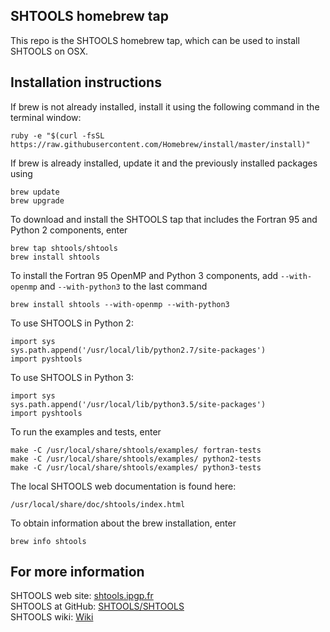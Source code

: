 SHTOOLS homebrew tap
--------------------

This repo is the SHTOOLS homebrew tap, which can be used to install SHTOOLS on OSX.


Installation instructions
-------------------------

If brew is not already installed, install it using the following command in the terminal window:

    ruby -e "$(curl -fsSL https://raw.githubusercontent.com/Homebrew/install/master/install)"

If brew is already installed, update it and the previously installed packages using

    brew update
    brew upgrade
 
To download and install the SHTOOLS tap that includes the Fortran 95 and Python 2 components, enter

    brew tap shtools/shtools
    brew install shtools

To install the Fortran 95 OpenMP and Python 3 components, add `--with-openmp` and `--with-python3` to the last command

    brew install shtools --with-openmp --with-python3

To use SHTOOLS in Python 2:

    import sys
    sys.path.append('/usr/local/lib/python2.7/site-packages')
    import pyshtools

To use SHTOOLS in Python 3:

    import sys
    sys.path.append('/usr/local/lib/python3.5/site-packages')
    import pyshtools

To run the examples and tests, enter

    make -C /usr/local/share/shtools/examples/ fortran-tests
    make -C /usr/local/share/shtools/examples/ python2-tests
    make -C /usr/local/share/shtools/examples/ python3-tests

The local SHTOOLS web documentation is found here:

    /usr/local/share/doc/shtools/index.html

To obtain information about the brew installation, enter

    brew info shtools

For more information
--------------------
SHTOOLS web site: [shtools.ipgp.fr](http://shtools.ipgp.fr)<br>
SHTOOLS at GitHub: [SHTOOLS/SHTOOLS](https://github.com/SHTOOLS/SHTOOLS)<br>
SHTOOLS wiki: [Wiki](https://github.com/SHTOOLS/SHTOOLS/wiki)<br>
